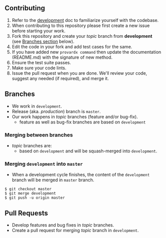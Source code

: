 ## Contributing

1. Refer to the [development](developing.md) doc to familiarize yourself with the codebase.
1. When contributing to this repository please first create a new issue before
   starting your work.
1. Fork this repository and create your _topic_ branch from **development** (see [Branches section](#branches) below).
1. Edit the code in your fork and add test cases for the same.
1. If you have added new `provardx command` then update the documentation (README.md) with the signature of new method.
1. Ensure the test suite passes.
1. Make sure your code lints.
1. Issue the pull request when you are done. We'll review your code, suggest any
   needed (if required), and merge it.

## Branches

-   We work in `development`.
-   Release (aka. _production_) branch is `master`.
-   Our work happens in _topic_ branches (feature and/or bug-fix).
    -   feature as well as bug-fix branches are based on `development`

### Merging between branches

-   _topic_ branches are:
    -   based on `development` and will be squash-merged into `development`.

### Merging `development` into `master`

-   When a development cycle finishes, the content of the `development` branch will be merged in `master` branch.

```
$ git checkout master
$ git merge development
$ git push -u origin master
```

## Pull Requests

-   Develop features and bug fixes in _topic_ branches.
-   Create a pull request for merging _topic_ branch in `development`.
